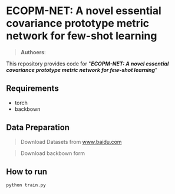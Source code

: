 # ECOPM-NET: A novel essential covariance prototype metric network for few-shot learning
>**Authoers**:

This repository provides code for "***ECOPM-NET: A novel essential covariance prototype metric network for few-shot learning***"
## Requirements
* torch
* backbown
## Data Preparation
> Download Datasets from www.baidu.com

> Download backbown form
## How to run
~~~python
python train.py
~~~
